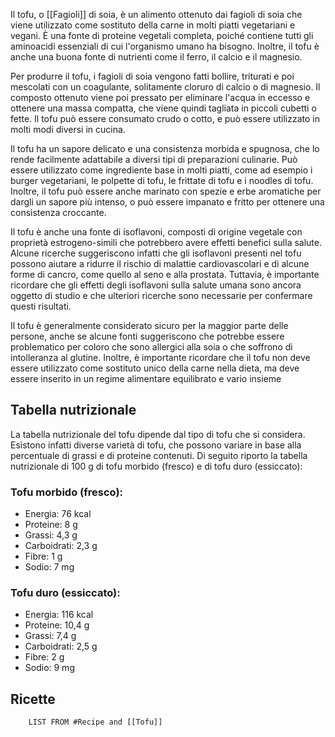 Il tofu, o [[Fagioli]] di soia, è un alimento ottenuto dai fagioli di soia che viene utilizzato come sostituto della carne in molti piatti vegetariani e vegani. È una fonte di proteine vegetali completa, poiché contiene tutti gli aminoacidi essenziali di cui l'organismo umano ha bisogno. Inoltre, il tofu è anche una buona fonte di nutrienti come il ferro, il calcio e il magnesio.

Per produrre il tofu, i fagioli di soia vengono fatti bollire, triturati e poi mescolati con un coagulante, solitamente cloruro di calcio o di magnesio. Il composto ottenuto viene poi pressato per eliminare l'acqua in eccesso e ottenere una massa compatta, che viene quindi tagliata in piccoli cubetti o fette. Il tofu può essere consumato crudo o cotto, e può essere utilizzato in molti modi diversi in cucina.

Il tofu ha un sapore delicato e una consistenza morbida e spugnosa, che lo rende facilmente adattabile a diversi tipi di preparazioni culinarie. Può essere utilizzato come ingrediente base in molti piatti, come ad esempio i burger vegetariani, le polpette di tofu, le frittate di tofu e i noodles di tofu. Inoltre, il tofu può essere anche marinato con spezie e erbe aromatiche per dargli un sapore più intenso, o può essere impanato e fritto per ottenere una consistenza croccante.

Il tofu è anche una fonte di isoflavoni, composti di origine vegetale con proprietà estrogeno-simili che potrebbero avere effetti benefici sulla salute. Alcune ricerche suggeriscono infatti che gli isoflavoni presenti nel tofu possono aiutare a ridurre il rischio di malattie cardiovascolari e di alcune forme di cancro, come quello al seno e alla prostata. Tuttavia, è importante ricordare che gli effetti degli isoflavoni sulla salute umana sono ancora oggetto di studio e che ulteriori ricerche sono necessarie per confermare questi risultati.

Il tofu è generalmente considerato sicuro per la maggior parte delle persone, anche se alcune fonti suggeriscono che potrebbe essere problematico per coloro che sono allergici alla soia o che soffrono di intolleranza al glutine. Inoltre, è importante ricordare che il tofu non deve essere utilizzato come sostituto unico della carne nella dieta, ma deve essere inserito in un regime alimentare equilibrato e vario insieme

## Tabella nutrizionale

La tabella nutrizionale del tofu dipende dal tipo di tofu che si considera. Esistono infatti diverse varietà di tofu, che possono variare in base alla percentuale di grassi e di proteine contenuti. Di seguito riporto la tabella nutrizionale di 100 g di tofu morbido (fresco) e di tofu duro (essiccato):

### Tofu morbido (fresco):

-   Energia: 76 kcal
-   Proteine: 8 g
-   Grassi: 4,3 g
-   Carboidrati: 2,3 g
-   Fibre: 1 g
-   Sodio: 7 mg

### Tofu duro (essiccato):

-   Energia: 116 kcal
-   Proteine: 10,4 g
-   Grassi: 7,4 g
-   Carboidrati: 2,5 g
-   Fibre: 2 g
-   Sodio: 9 mg

## Ricette
```dataview
	LIST FROM #Recipe and [[Tofu]]
```